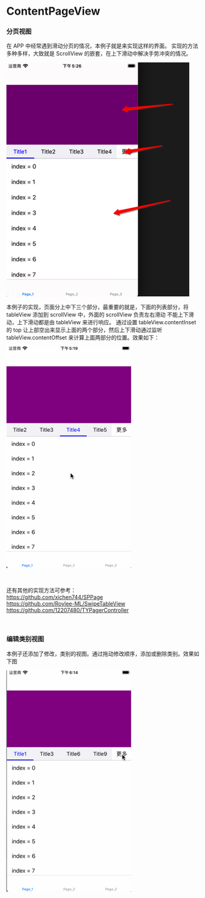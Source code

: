 # ContentPageView


### 分页视图

在 APP 中经常遇到滑动分页的情况，本例子就是来实现这样的界面。
实现的方法多种多样，大致就是 ScrollView 的嵌套，在上下滑动中解决手势冲突的情况。

![demo](https://github.com/MA806P/ContentPageView/blob/master/Screenshot/page.png)

本例子的实现，页面分上中下三个部分，最重要的就是，下面的列表部分，将 tableView 添加到 scrollView 中，外面的 scrollView 负责左右滑动 不能上下滑动，上下滑动都是由 tableView 来进行响应。
通过设置 tableView.contentInset 的 top 让上部空出来显示上面的两个部分，然后上下滑动通过监听 tableView.contentOffset 来计算上面两部分的位置。效果如下：

![demo](https://github.com/MA806P/ContentPageView/blob/master/Screenshot/page.gif)

<br>

还有其他的实现方法可参考： <br>
https://github.com/xichen744/SPPage <br>
https://github.com/Roylee-ML/SwipeTableView <br>
https://github.com/12207480/TYPagerController <br>


<br>


### 编辑类别视图  

本例子还添加了修改，类别的视图。通过拖动修改顺序，添加或删除类别。效果如下图

![demo](https://github.com/MA806P/ContentPageView/blob/master/Screenshot/drag.gif)






